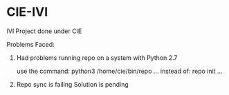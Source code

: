 # CIE-IVI
IVI Project done under CIE

Problems Faced:
1. Had problems running repo on a system with Python 2.7
    
    use the command:
      python3 /home/cie/bin/repo ...
    instead of:
      repo init ...
   
3. Repo sync is failing
    Solution is pending
